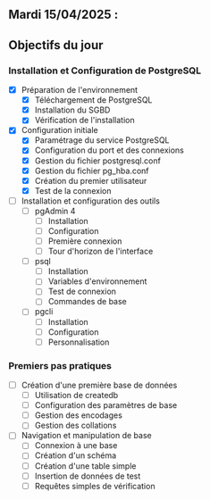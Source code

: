 ## Mardi 15/04/2025 :

## Objectifs du jour

### Installation et Configuration de PostgreSQL

- [X] Préparation de l'environnement
  - [X] Téléchargement de PostgreSQL
  - [X] Installation du SGBD
  - [X] Vérification de l'installation

- [X] Configuration initiale
  - [X] Paramétrage du service PostgreSQL
  - [X] Configuration du port et des connexions
  - [X] Gestion du fichier postgresql.conf
  - [X] Gestion du fichier pg_hba.conf
  - [X] Création du premier utilisateur
  - [X] Test de la connexion

- [ ] Installation et configuration des outils
  - [ ] pgAdmin 4
    - [ ] Installation
    - [ ] Configuration
    - [ ] Première connexion
    - [ ] Tour d'horizon de l'interface
  - [ ] psql
    - [ ] Installation
    - [ ] Variables d'environnement
    - [ ] Test de connexion
    - [ ] Commandes de base
  - [ ] pgcli
    - [ ] Installation
    - [ ] Configuration
    - [ ] Personnalisation

### Premiers pas pratiques

- [ ] Création d'une première base de données
  - [ ] Utilisation de createdb
  - [ ] Configuration des paramètres de base
  - [ ] Gestion des encodages
  - [ ] Gestion des collations

- [ ] Navigation et manipulation de base
  - [ ] Connexion à une base
  - [ ] Création d'un schéma
  - [ ] Création d'une table simple
  - [ ] Insertion de données de test
  - [ ] Requêtes simples de vérification
